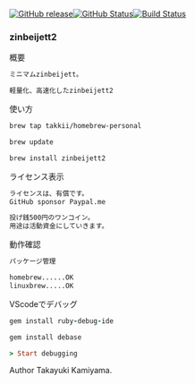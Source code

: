 [![GitHub release](https://img.shields.io/github/release/takkii/zinbeijett2.svg?style=flat)](GitHub)[![GitHub Status](https://img.shields.io/github/last-commit/takkii/zinbeijett2.svg?style=flat)](GitHub)[![Build Status](https://travis-ci.org/takkii/zinbeijett2.svg?branch=master)](https://travis-ci.org/takkii/zinbeijett2)

### zinbeijett2

概要

```txt
ミニマムzinbeijett。

軽量化、高速化したzinbeijett2
```

使い方

```txt
brew tap takkii/homebrew-personal

brew update

brew install zinbeijett2
```

ライセンス表示

```txt
ライセンスは、有償です。
GitHub sponsor Paypal.me

投げ銭500円のワンコイン。
用途は活動資金にしていきます。
```

動作確認

```txt
パッケージ管理

homebrew......OK
linuxbrew.....OK
```

VScodeでデバッグ

```ruby
gem install ruby-debug-ide

gem install debase

> Start debugging
```

Author Takayuki Kamiyama.
